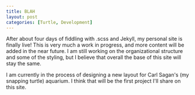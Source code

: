 ```yaml
---
title: BLAH
layout: post
categories: [Turtle, Development]
---
```


After about four days of fiddling with .scss and Jekyll, my personal site is finally live! This is very much a work in progress, and more content will be added in the near future. I am still working on the organizational structure and some of the styling, but I believe that overall the base of this site will stay the same.

<!--more-->

I am currently in the process of designing a new layout for Carl Sagan's (my snapping turtle) aquarium. I think that will be the first project I'll share on this site. 
